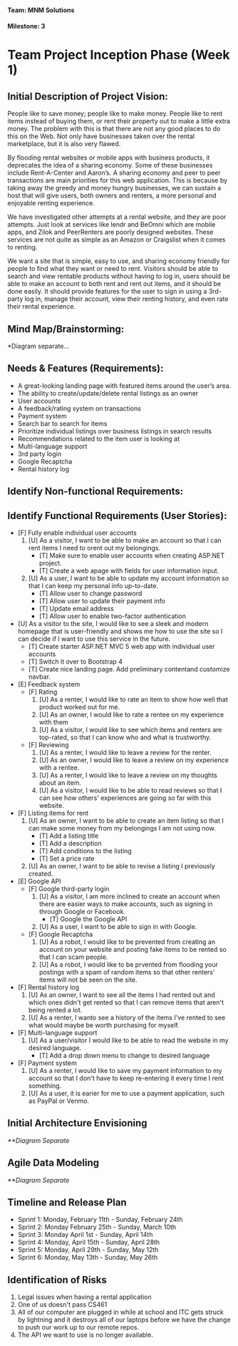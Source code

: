 #### Team: MNM Solutions
#### Milestone: 3

# Team Project Inception Phase (Week 1)

## Initial Description of Project Vision:
People like to save money; people like to make money. People like to rent items instead of buying them, or rent their property out to make a little extra money. The problem with this is that there are not any good places to do this on the Web. Not only have businesses taken over the rental marketplace, but it is also very flawed.

By flooding rental websites or mobile apps with business products, it deprecates the idea of a sharing economy. Some of these businesses include Rent-A-Center and Aaron’s.  A sharing economy and peer to peer transactions are main priorities for this web application. This is because by taking away the greedy and money hungry businesses, we can sustain a host that will give users, both owners and renters, a more personal and enjoyable renting experience.

We have investigated other attempts at a rental website, and they are poor attempts. Just look at services like lendr and BeOmni which are mobile apps, and Zilok and PeerRenters are poorly designed websites. These services are not quite as simple as an Amazon or Craigslist when it comes to renting.

We want a site that is simple, easy to use, and sharing economy friendly for people to find what they want or need to rent. Visitors should be able to search and view rentable products without having to log in, users should be able to make an account to both rent and rent out items, and it should be done easily. It should provide features for the user to sign in using a 3rd-party log in, manage their account, view their renting history, and even rate their rental experience.

## Mind Map/Brainstorming:
*Diagram separate...

## Needs & Features (Requirements):
* A great-looking landing page with featured items around the user’s area.
* The ability to create/update/delete rental listings as an owner
* User accounts
* A feedback/rating system on transactions
* Payment system
* Search bar to search for items
* Prioritize individual listings over business listings in search results
* Recommendations related to the item user is looking at
* Multi-language support
* 3rd party login
* Google Recaptcha
* Rental history log

## Identify Non-functional Requirements:

## Identify Functional Requirements (User Stories):

* [F] Fully enable individual user accounts
    1. [U] As a visitor, I want to be able to make an account so that I can rent items I need to orent out my belongings.
        * [T] Make sure to enable user accounts when creating ASP.NET project.
        * [T] Create a web apage with fields for user information input.
    2. [U] As a user, I want to be able to update my account information so that I can keep my personal info up-to-date.
        * [T] Allow user to change password
        * [T] Allow user to update their payment info
        * [T] Update email address
        * [T] Allow user to enable two-factor authentication
* [U] As a visitor to the site, I would like to see a sleek and modern homepage that is user-friendly and shows me how to use the site so I can decide if I want to use this service in the future.
    * [T] Create starter ASP.NET MVC 5  web app with individual user accounts
    * [T] Switch it over to Bootstrap 4
    * [T] Create nice landing page. Add preliminary contentand customize navbar.
* [E] Feedback system
    * [F] Rating
        1. [U] As a renter, I would like to rate an item to show how well that product worked out for me.
        2. [U] As an owner, I would like to rate a rentee on my experience with them
        3. [U] As a visitor, I would like to see which items and renters are top-rated, so that I can know who and what is trustworthy.
    * [F] Reviewing
        1. [U] As a renter, I would like to leave a review for the renter.
        2. [U] As an owner, I would like to leave a review on my experience with a rentee.
        3. [U] As a renter, I would like to leave a review on my thoughts about an item.
        3. [U] As a visitor, I would like to be able to read reviews so that I can see how others' experiences are going so far with this website.
* [F] Listing items for rent
    1. [U] As an owner, I want to be able to create an item listing so that I can make some money from my belongings I am not using now.
        * [T] Add a listing title
        * [T] Add a description
        * [T] Add conditions to the listing
        * [T] Set a price rate
    2. [U] As an owner, I want to be able to revise a listing I previously created.
* [E] Google API
    * [F] Google third-party login
        1. [U] As a visitor, I am more inclined to create an account when there are easier ways to make accounts, such as signing in through Google or Facebook.
            * [T] Google the Google API
        2. [U] As a user, I want to be able to sign in with Google.
    * [F] Google Recaptcha
        1. [U] As a robot, I would like to be prevented from creating an account on your website and posting fake items to be rented so that I can scam people.
        2. [U] As a robot, I would like to be prvented from flooding your postings with a spam of random items so that other renters' items will not be seen on the site.
* [F] Rental history log
    1. [U] As an owner, I want to see all the items I had rented out and which ones didn't get rented so that I can remove items that aren't being rented a lot.
    2. [U] As a renter, I wanto see a history of the items I've rented to see what would maybe be worth purchasing for myself.
* [F] Multi-language support
    1. [U] As a user/visitor I would like to be able to read the website in my desired language.
        * [T] Add a drop down menu to change to desired language
* [F] Payment system
    1. [U] As a renter, I would like to save my payment information to my account so that I don't have to keep re-entering it every time I rent something.
    2. [U] As a user, it is earier for me to use a payment application, such as PayPal or Venmo.

## Initial Architecture Envisioning

_**Diagram Separate_

## Agile Data Modeling

_**Diagram Separate_

## Timeline and Release Plan

* Sprint 1: Monday, February 11th - Sunday, February 24th
* Sprint 2: Monday February 25th - Sunday, March 10th
* Sprint 3: Monday April 1st - Sunday, April 14th
* Sprint 4: Monday, April 15th - Sunday, April 28th
* Sprint 5: Monday, April 29th - Sunday, May 12th
* Sprint 6: Monday, May 13th - Sunday, May 26th

## Identification of Risks

1. Legal issues when having a rental application
2. One of us doesn't pass CS461
3. All of our computer are plugged in while at school and ITC gets struck by lightning and it destroys all of our laptops before we have the change to push our work up to our remote repos.
4. The API we want to use is no longer available.